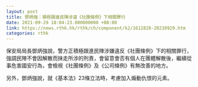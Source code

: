 ```yaml
---
layout: post
title: 鄧炳強：積極跟進民陣涉違《社團條例》下相關罪行
date: 2021-09-29 18:04:23.000000000 +08:00
link: https://news.rthk.hk/rthk/ch/component/k2/1612828-20210929.htm
categories: rthk
---
```


保安局局長鄧炳強說，警方正積極跟進民陣涉嫌違反《社團條例》下的相關罪行，強調民陣不會因解散而抹走所涉的刑責，會留意會否有個人在團體解散後，繼續從事危害國安行為，會檢視《社團條例》及《公司條例》有無改善的地方。

另外，鄧炳強說，就《基本法》23條立法時，考慮加入煽動仇恨的元素。
